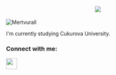 <h1 align="center">
  <a href="https://git.io/typing-svg">
    <img src="https://readme-typing-svg.herokuapp.com/?lines=Hello!;I+am+Mert+Vural&center=true&size=25">
  </a>
</h1>
<p align="left"> <img src="https://komarev.com/ghpvc/?username=Mertvurall&label=Profile%20views&color=0e75b6&style=flat" alt="Mertvurall" /> </p>


 I'm currently studying Cukurova University. <br>
 
<p align="center">
<h3 align="left">Connect with me:</h3>
<p align="left">
<a href="https://www.linkedin.com/in/mert-vural-/" target="blank"><img align="center" src="https://raw.githubusercontent.com/rahuldkjain/github-profile-readme-generator/master/src/images/icons/Social/linked-in-alt.svg" height="30" width="30" /></a>
</p>
